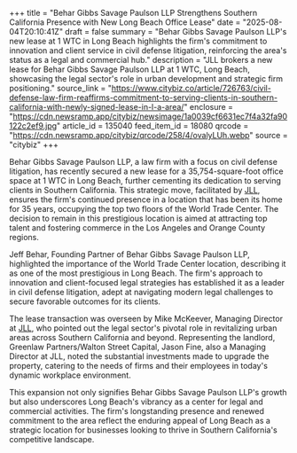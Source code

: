 +++
title = "Behar Gibbs Savage Paulson LLP Strengthens Southern California Presence with New Long Beach Office Lease"
date = "2025-08-04T20:10:41Z"
draft = false
summary = "Behar Gibbs Savage Paulson LLP's new lease at 1 WTC in Long Beach highlights the firm's commitment to innovation and client service in civil defense litigation, reinforcing the area's status as a legal and commercial hub."
description = "JLL brokers a new lease for Behar Gibbs Savage Paulson LLP at 1 WTC, Long Beach, showcasing the legal sector's role in urban development and strategic firm positioning."
source_link = "https://www.citybiz.co/article/726763/civil-defense-law-firm-reaffirms-commitment-to-serving-clients-in-southern-california-with-newly-signed-lease-in-l-a-area/"
enclosure = "https://cdn.newsramp.app/citybiz/newsimage/1a0039cf6631ec7f4a32fa90122c2ef9.jpg"
article_id = 135040
feed_item_id = 18080
qrcode = "https://cdn.newsramp.app/citybiz/qrcode/258/4/ovalyLUh.webp"
source = "citybiz"
+++

<p>Behar Gibbs Savage Paulson LLP, a law firm with a focus on civil defense litigation, has recently secured a new lease for a 35,754-square-foot office space at 1 WTC in Long Beach, further cementing its dedication to serving clients in Southern California. This strategic move, facilitated by <a href='https://www.jll.com' rel='nofollow' target='_blank'>JLL</a>, ensures the firm's continued presence in a location that has been its home for 35 years, occupying the top two floors of the World Trade Center. The decision to remain in this prestigious location is aimed at attracting top talent and fostering commerce in the Los Angeles and Orange County regions.</p><p>Jeff Behar, Founding Partner of Behar Gibbs Savage Paulson LLP, highlighted the importance of the World Trade Center location, describing it as one of the most prestigious in Long Beach. The firm's approach to innovation and client-focused legal strategies has established it as a leader in civil defense litigation, adept at navigating modern legal challenges to secure favorable outcomes for its clients.</p><p>The lease transaction was overseen by Mike McKeever, Managing Director at <a href='https://www.jll.com' rel='nofollow' target='_blank'>JLL</a>, who pointed out the legal sector's pivotal role in revitalizing urban areas across Southern California and beyond. Representing the landlord, Greenlaw Partners/Walton Street Capital, Jason Fine, also a Managing Director at JLL, noted the substantial investments made to upgrade the property, catering to the needs of firms and their employees in today's dynamic workplace environment.</p><p>This expansion not only signifies Behar Gibbs Savage Paulson LLP's growth but also underscores Long Beach's vibrancy as a center for legal and commercial activities. The firm's longstanding presence and renewed commitment to the area reflect the enduring appeal of Long Beach as a strategic location for businesses looking to thrive in Southern California's competitive landscape.</p>